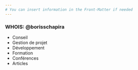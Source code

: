 ```yaml
---
# You can insert information in the Front-Matter if needed
---
```

### WHOIS: @borisschapira <!-- .element: class="stack-title" -->

* Conseil
* Gestion de projet
* Développement
* Formation
* Conférences
* Articles
